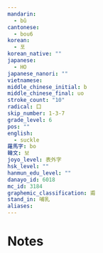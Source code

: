 ```yaml
---
mandarin:
  - bǔ
cantonese:
  - bou6
korean:
  - 포
korean_native: ""
japanese:
  - HO
japanese_nanori: ""
vietnamese:
middle_chinese_initial: b
middle_chinese_final: uo
stroke_count: "10"
radical: 口
skip_number: 1-3-7
grade_level: 6
pos: ""
english:
  - suckle
羅馬字: bo
韓文: 보
joyo_level: 表外字
hsk_level: ""
hanmun_edu_level: ""
danayo_id: 6018
mc_id: 3184
graphemic_classification: 甫
stand_in: 哺乳
aliases:
---
```


# Notes
